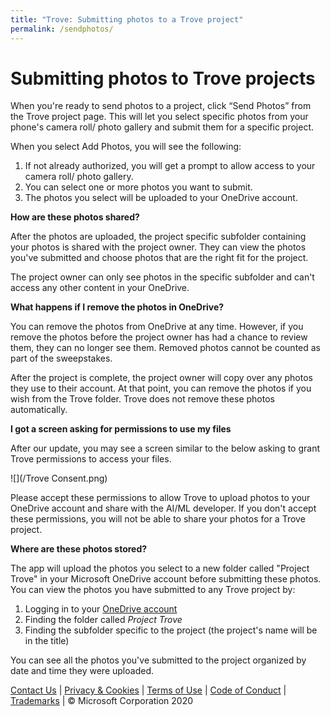 ```yaml
---
title: "Trove: Submitting photos to a Trove project"
permalink: /sendphotos/
---
```


# Submitting photos to Trove projects

When you're ready to send photos to a project, click “Send Photos” from the Trove project page. This will let you select specific photos from your phone's camera roll/ photo gallery and submit them for a specific project.

When you select Add Photos, you will see the following:

1. If not already authorized, you will get a prompt to allow access to your camera roll/ photo gallery.
2. You can select one or more photos you want to submit.
3. The photos you select will be uploaded to your OneDrive account.


**How are these photos shared?**

After the photos are uploaded, the project specific subfolder containing your photos is shared with the project owner. They can view the photos you've submitted and choose photos that are the right fit for the project.

The project owner can only see photos in the specific subfolder and can't access any other content in your OneDrive.

**What happens if I remove the photos in OneDrive?**

You can remove the photos from OneDrive at any time. However, if you remove the photos before the project owner has had a chance to review them, they can no longer see them. Removed photos cannot be counted as part of the sweepstakes.

After the project is complete, the project owner will copy over any photos they use to their account. At that point, you can remove the photos if you wish from the Trove folder. Trove does not remove these photos automatically.

**I got a screen asking for permissions to use my files**

After our update, you may see a screen similar to the below asking to grant Trove permissions to access your files.

![](/Trove Consent.png)

Please accept these permissions to allow Trove to upload photos to your OneDrive account and share with the AI/ML developer. If you don't accept these permissions, you will not be able to share your photos for a Trove project.

**Where are these photos stored?**

The app will upload the photos you select to a new folder called "Project Trove" in your Microsoft OneDrive account before submitting these photos. You can view the photos you have submitted to any Trove project by:

1. Logging in to your [OneDrive account](https://onedrive.live.com)
2. Finding the folder called *Project Trove*
3. Finding the subfolder specific to the project (the project's name will be in the title)

You can see all the photos you've submitted to the project organized by date and time they were uploaded.


[Contact Us](https://aka.ms/trovefeedback) | [Privacy & Cookies](https://go.microsoft.com/fwlink/?LinkId=521839) | [Terms of Use](https://aka.ms/trovetermsofuse) | [Code of Conduct](https://aka.ms/trovecommunitystandards) | [Trademarks](https://go.microsoft.com/fwlink/?LinkId=506942) | © Microsoft Corporation 2020

